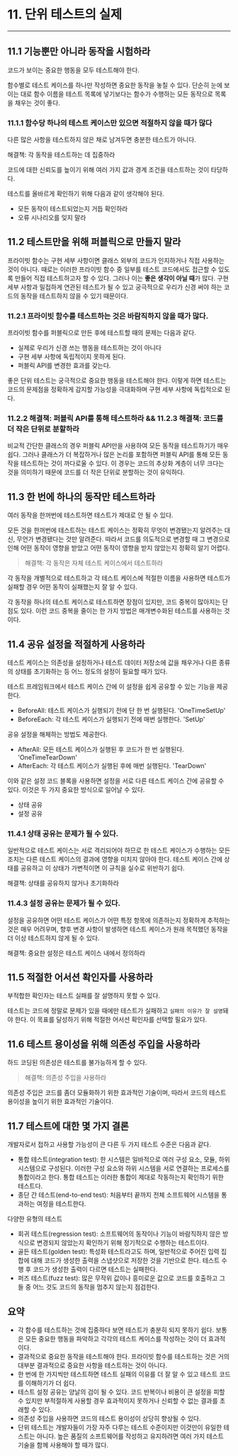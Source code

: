 # 11. 단위 테스트의 실제

---

## 11.1 기능뿐만 아니라 동작을 시험하라 
코드가 보이는 중요한 행동을 모두 테스트해야 한다.

함수별로 테스트 케이스를 하나만 작성하면 중요한 동작을 놓칠 수 있다.
단순히 눈에 보이는 대로 함수 이름을 테스트 목록에 넣기보다는 함수가 수행하는 모든 동작으로 목록을 채우는 것이 좋다.

### 11.1.1 함수당 하나의 테스트 케이스만 있으면 적절하지 않을 때가 많다
다른 많은 사항을 테스트하지 않은 채로 남겨두면 충분한 테스트가 아니다.

해결책: 각 동작을 테스트하는 데 집중하라 

코드에 대한 신뢰도를 높이기 위해 여러 가지 값과 경계 조건을 테스트하는 것이 타당하다.

테스트를 올바르게 확인하기 위해 다음과 같이 생각해야 된다.
- 모든 동작이 테스트되었는지 거듭 확인하라
- 오류 시나리오를 잊지 말라

## 11.2 테스트만을 위해 퍼블릭으로 만들지 말라
프라이빗 함수는 구현 세부 사항이면 클래스 외부의 코드가 인지하거나 직접 사용하는 것이 아니다.
때로는 이러한 프라이빗 함수 중 일부를 테스트 코드에서도 접근할 수 있도록 만들어 직접 테스트하고자 할 수 있다.
그러나 이는 **좋은 생각이 아닐 때**가 많다.
구현 세부 사항과 밀접하게 연관된 테스트가 될 수 있고 궁극적으로 우리가 신경 써야 하는 코드의 동작을 테스트하지 않을 수 있기 때문이다.

### 11.2.1 프라이빗 함수를 테스트하는 것은 바람직하지 않을 때가 많다.
프라이빗 함수를 퍼블릭으로 만든 후에 테스트할 때의 문제는 다음과 같다.
- 실제로 우리가 신경 쓰는 행동을 테스트하는 것이 아니다
- 구현 세부 사항에 독립적이지 못하게 된다.
- 퍼블릭 API를 변경한 효과를 갖는다.

좋은 단위 테스트는 궁극적으로 중요한 행동을 테스트해야 한다.
이렇게 하면 테스트는 코드의 문제점을 정확하게 감지할 가능성을 극대화하며 구현 세부 사항에 독립적으로 된다.

### 11.2.2 해결책: 퍼블릭 API를 통해 테스트하라 && 11.2.3 해결책: 코드를 더 작은 단위로 분할하라
비교적 간단한 클래스의 경우 퍼블릭 API만을 사용하여 모든 동작을 테스트하기가 매우 쉽다.
그러나 클래스가 더 복잡하거나 많은 논리를 포함하면 퍼블릭 API를 통해 모든 동작을 테스트하는 것이 까다로울 수 있다.
이 경우는 코드의 추상화 계층이 너무 크다는 것을 의미하기 때문에 코드를 더 작은 단위로 분할하는 것이 유익하다.

## 11.3 한 번에 하나의 동작만 테스트하라
여러 동작을 한꺼번에 테스트하면 테스트가 제대로 안 될 수 있다.

모든 것을 한꺼번에 테스트하는 테스트 케이스는 정확히 무엇이 변경됐는지 알려주는 대신, 무언가 변경됐다는 것만 알려준다.
따라서 코드를 의도적으로 변경할 때 그 변경으로 인해 어떤 동작이 영향을 받았고 어떤 동작이 영향을 받지 않았는지 정확히 알기 어렵다.

>해결책: 각 동작은 자체 테스트 케이스에서 테스트하라

각 동작을 개별적으로 테스트하고 각 테스트 케이스에 적절한 이름을 사용하면 테스트가 실패할 경우 어떤 동작이 실패했는지 잘 알 수 있다.

각 동작을 하나의 테스트 케이스로 테스트하면 장점이 있지만, 코드 중복이 많아지는 단점도 있다.
이런 코드 중복을 줄이는 한 가지 방법은 매개변수화된 테스트를 사용하는 것이다.

## 11.4 공유 설정을 적절하게 사용하라
테스트 케이스는 의존성을 설정하거나 테스트 데이터 저장소에 값을 채우거나 다른 종류의 상태를 초기화하는 등 어느 정도의 설정이 필요할 때가 있다.

테스트 프레임워크에서 테스트 케이스 간에 이 설정을 쉽게 공유할 수 있는 기능을 제공한다.
- BeforeAll: 테스트 케이스가 실행되기 전에 단 한 번 실행된다. 'OneTimeSetUp'
- BeforeEach: 각 테스트 케이스가 실행되기 전에 매번 실행한다. 'SetUp'

공유 설정을 해체하는 방법도 제공한다.
- AfterAll: 모든 테스트 케이스가 실행된 후 코드가 한 번 실행된다. 'OneTimeTearDown'
- AfterEach: 각 테스트 케이스가 실행된 후에 매번 실행된다. 'TearDown'

이와 같은 설정 코드 블록을 사용하면 설정을 서로 다른 테스트 케이스 간에 공유할 수 있다.
이것은 두 가지 중요한 방식으로 일어날 수 있다.
- 상태 공유
- 설정 공유

### 11.4.1 상태 공유는 문제가 될 수 있다.
일반적으로 테스트 케이스는 서로 격리되어야 하므로 한 테스트 케이스가 수행하는 모든 조치는 다른 테스트 케이스의 결과에 영향을 미치지 않아야 한다.
테스트 케이스 간에 상태를 공유하고 이 상태가 가변적이면 이 규칙을 실수로 위반하기 쉽다.

해결책: 상태를 공유하지 않거나 초기화하라

### 11.4.3 설정 공유는 문제가 될 수 있다.
설정을 공유하면 어떤 테스트 케이스가 어떤 특정 항목에 의존하는지 정확하게 추적하는 것은 매우 어려우며,
향후 변경 사항이 발생하면 테스트 케이스가 원래 목적했던 동작을 더 이상 테스트하지 않게 될 수 있다.

해결책: 중요한 설정은 테스트 케이스 내에서 정의하라

## 11.5 적절한 어서션 확인자를 사용하라
부적합한 확인자는 테스트 실패를 잘 설명하지 못할 수 있다.

테스트는 코드에 정말로 문제가 있을 때에만 테스트가 실패하고 `실패의 이유가 잘 설명`돼야 한다.
이 목표를 달성하기 위해 적절한 어서션 확인자를 선택할 필요가 있다.

## 11.6 테스트 용이성을 위해 의존성 주입을 사용하라
하드 코딩된 의존성은 테스트를 불가능하게 할 수 있다.

>해결책: 의존성 주입을 사용하라 

의존성 주입은 코드를 좀더 모듈화하기 위한 효과적인 기술이며, 따라서 코드의 테스트 용이성을 높이기 위한 효과적인 기술이다.

## 11.7 테스트에 대한 몇 가지 결론
개발자로서 접하고 사용할 가능성이 큰 다른 두 가지 테스트 수준은 다음과 같다.
- 통합 테스트(integration test): 한 시스템은 일바적으로 여러 구성 요소, 모듈, 하위 시스템으로 구성된다. 이러한 구성 요소와 하위 시스템을 서로 연결하는 프로세스를 통합이라고 한다. 통합 테스트는 이러한 통합이 제대로 작동하는지 확인하기 위한 테스트다.
- 종단 간 테스트(end-to-end test): 처음부터 끝까지 전체 소프트웨어 시스템을 통과하는 여정을 테스트한다.

다양한 유형의 테스트
- 회귀 테스트(regression test): 소프트웨어의 동작이나 기능이 바람직하지 않은 방식으로 변경되지 않았는지 확인하기 위해 정기적으로 수행하는 테스트이다.
- 골든 테스트(golden test): 특성화 테스트라고도 하며, 일반적으로 주어진 입력 집합에 대해 코드가 생성한 출력을 스냅샷으로 저장한 것을 기반으로 한다. 테스트 수행 후 코드가 생성한 출력이 다르면 테스트는 실패한다.
- 퍼즈 테스트(fuzz test): 많은 무작위 값이나 흥미로운 값으로 코드를 호출하고 그들 중 어느 것도 코드의 동작을 멈추지 않는지 점검한다.

## 요약
- 각 함수를 테스트하는 것에 집중하다 보면 테스트가 충분히 되지 못하기 쉽다. 보통은 모든 중요한 행동을 파악하고 각각의 테스트 케이스를 작성하는 것이 더 효과적이다.
- 결과적으로 중요한 동작을 테스트해야 한다. 프라이빗 함수를 테스트하는 것은 거의 대부분 결과적으로 중요한 사항을 테스트하는 것이 아니다.
- 한 번에 한 가지씩만 테스트하면 테스트 실패의 이유를 더 잘 알 수 있고 테스트 코드를 이해하기가 더 쉽다.
- 테스트 설정 공유는 양날의 검이 될 수 있다. 코드 반복이나 비용이 큰 설정을 피할 수 있지만 부적절하게 사용할 경우 효과적이지 못하거나 신뢰할 수 없는 결과를 초래할 수 있다.
- 의존성 주입을 사용하면 코드의 테스트 용이성이 상당히 향상될 수 있다.
- 단위 테스트는 개발자들이 가장 자주 다루는 테스트 수준이지만 이것만이 유일한 테스트는 아니다. 높은 품질의 소프트웨어를 작성하고 유지하려면 여러 가지 테스트 기술을 함께 사용해야 할 때가 많다.
